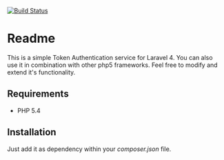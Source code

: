 [![Build Status](https://travis-ci.org/inkrement/l4-tokenauth.png)](https://travis-ci.org/inkrement/l4-tokenauth)

# Readme

This is a simple Token Authentication service for Laravel 4. You can also use it in combination with other php5 frameworks. Feel free to modify and extend it's functionality.

## Requirements

 * PHP 5.4

## Installation

Just add it as dependency within your *composer.json* file.